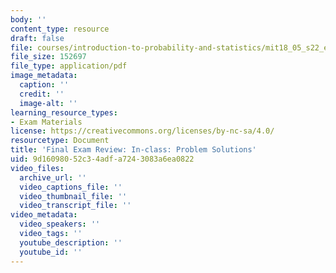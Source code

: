 ```yaml
---
body: ''
content_type: resource
draft: false
file: courses/introduction-to-probability-and-statistics/mit18_05_s22_examf_rev_pset_sol.pdf
file_size: 152697
file_type: application/pdf
image_metadata:
  caption: ''
  credit: ''
  image-alt: ''
learning_resource_types:
- Exam Materials
license: https://creativecommons.org/licenses/by-nc-sa/4.0/
resourcetype: Document
title: 'Final Exam Review: In-class: Problem Solutions'
uid: 9d160980-52c3-4adf-a724-3083a6ea0822
video_files:
  archive_url: ''
  video_captions_file: ''
  video_thumbnail_file: ''
  video_transcript_file: ''
video_metadata:
  video_speakers: ''
  video_tags: ''
  youtube_description: ''
  youtube_id: ''
---
```

